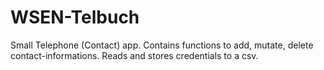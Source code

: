 # WSEN-Telbuch
Small Telephone (Contact) app. Contains functions to add, mutate, delete contact-informations. Reads and stores credentials to a csv.
